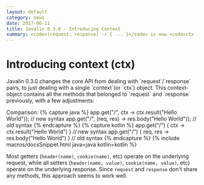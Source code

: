```yaml
---
layout: default
category: news
date: 2017-06-11
title: Javalin 0.3.0 - Introducing Context
summary: <code>(request, response) -> { ... }</code> is now <code>ctx -> { ... }</code>
---
```


<h1 class="no-margin-top">Introducing context (ctx)</h1>
Javalin 0.3.0 changes the core API from dealing with `request`/`response` pairs, to just dealing with
a single `context`(or `ctx`) object. This context-object contains all the methods that belonged
to `request` and `response` previously, with a few adjustments:

Comparison:
{% capture java %}
app.get("/", ctx -> ctx.result("Hello World")); // new syntax
app.get("/", (req, res) -> res.body("Hello World")); // old syntax
{% endcapture %}
{% capture kotlin %}
app.get("/") { ctx -> ctx.result("Hello World") } // new syntax
app.get("/") { req, res -> res.body("Hello World") } // old syntax
{% endcapture %}
{% include macros/docsSnippet.html java=java kotlin=kotlin %}

Most getters (`header(name)`, `cookie(name)`, etc) operate on the underlying request,
while all setters (`header(name, value)`, `cookie(name, value)`, etc) operate on the underlying response.
Since `request` and `response` don't share any methods, this approach seems to work well.
